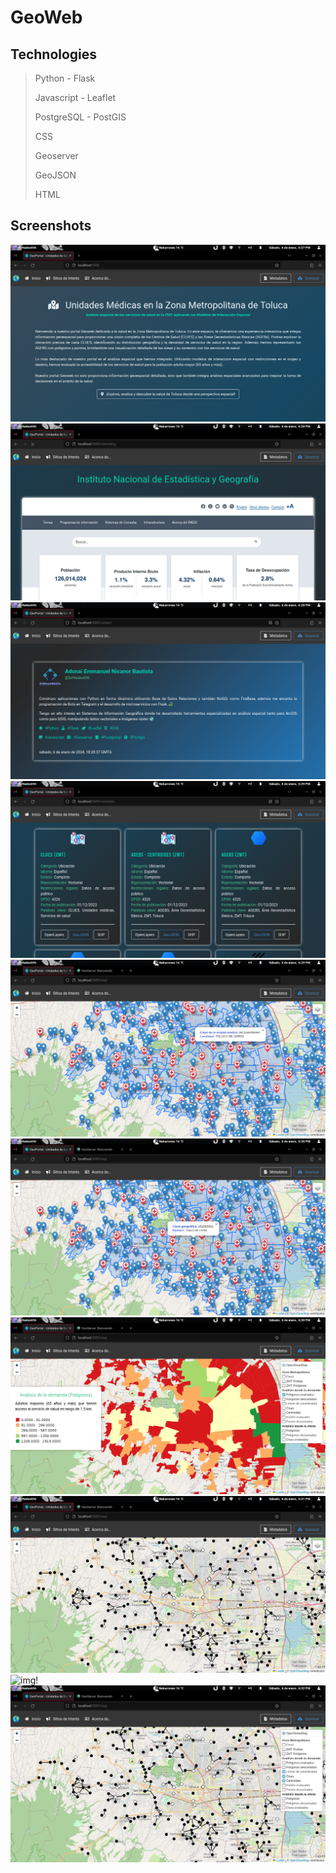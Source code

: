 # GeoWeb

## Technologies

> Python - Flask
>
> Javascript - Leaflet
>
> PostgreSQL - PostGIS
>
> CSS
>
> Geoserver
>
> GeoJSON
>
> HTML

## Screenshots
![img!](Screenshots/1.png "Img 1")
![img!](Screenshots/2.png "Img 2")
![img!](Screenshots/3.png "Img 3")
![img!](Screenshots/4.png "Img 4")
![img!](Screenshots/5.png "Img 5")
![img!](Screenshots/6.png "Img 6")
![img!](Screenshots/7.png "Img 7")
![img!](Screenshots/8.png "Img 8")
![img!](Screenshots/9.png "Img 9")
![img!](Screenshots/10.png "Img 10")
